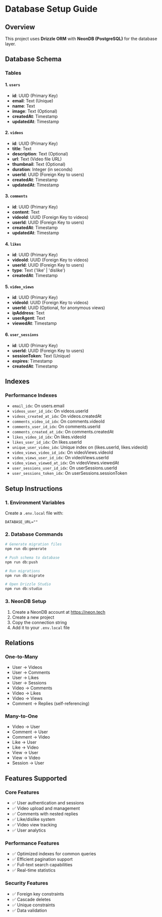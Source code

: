 # Database Setup Guide

## Overview

This project uses **Drizzle ORM** with **NeonDB (PostgreSQL)** for the database layer.

## Database Schema

### Tables

#### 1. `users`

- **id**: UUID (Primary Key)
- **email**: Text (Unique)
- **name**: Text
- **image**: Text (Optional)
- **createdAt**: Timestamp
- **updatedAt**: Timestamp

#### 2. `videos`

- **id**: UUID (Primary Key)
- **title**: Text
- **description**: Text (Optional)
- **url**: Text (Video file URL)
- **thumbnail**: Text (Optional)
- **duration**: Integer (in seconds)
- **userId**: UUID (Foreign Key to users)
- **createdAt**: Timestamp
- **updatedAt**: Timestamp

#### 3. `comments`

- **id**: UUID (Primary Key)
- **content**: Text
- **videoId**: UUID (Foreign Key to videos)
- **userId**: UUID (Foreign Key to users)
- **createdAt**: Timestamp
- **updatedAt**: Timestamp

#### 4. `likes`

- **id**: UUID (Primary Key)
- **videoId**: UUID (Foreign Key to videos)
- **userId**: UUID (Foreign Key to users)
- **type**: Text ('like' | 'dislike')
- **createdAt**: Timestamp

#### 5. `video_views`

- **id**: UUID (Primary Key)
- **videoId**: UUID (Foreign Key to videos)
- **userId**: UUID (Optional, for anonymous views)
- **ipAddress**: Text
- **userAgent**: Text
- **viewedAt**: Timestamp

#### 6. `user_sessions`

- **id**: UUID (Primary Key)
- **userId**: UUID (Foreign Key to users)
- **sessionToken**: Text (Unique)
- **expires**: Timestamp
- **createdAt**: Timestamp

## Indexes

### Performance Indexes

- `email_idx`: On users.email
- `videos_user_id_idx`: On videos.userId
- `videos_created_at_idx`: On videos.createdAt
- `comments_video_id_idx`: On comments.videoId
- `comments_user_id_idx`: On comments.userId
- `comments_created_at_idx`: On comments.createdAt
- `likes_video_id_idx`: On likes.videoId
- `likes_user_id_idx`: On likes.userId
- `unique_user_video_idx`: Unique index on (likes.userId, likes.videoId)
- `video_views_video_id_idx`: On videoViews.videoId
- `video_views_user_id_idx`: On videoViews.userId
- `video_views_viewed_at_idx`: On videoViews.viewedAt
- `user_sessions_user_id_idx`: On userSessions.userId
- `user_sessions_token_idx`: On userSessions.sessionToken

## Setup Instructions

### 1. Environment Variables

Create a `.env.local` file with:

```env
DATABASE_URL=""
```

### 2. Database Commands

```bash
# Generate migration files
npm run db:generate

# Push schema to database
npm run db:push

# Run migrations
npm run db:migrate

# Open Drizzle Studio
npm run db:studio
```

### 3. NeonDB Setup

1. Create a NeonDB account at https://neon.tech
2. Create a new project
3. Copy the connection string
4. Add it to your `.env.local` file

## Relations

### One-to-Many

- User → Videos
- User → Comments
- User → Likes
- User → Sessions
- Video → Comments
- Video → Likes
- Video → Views
- Comment → Replies (self-referencing)

### Many-to-One

- Video → User
- Comment → User
- Comment → Video
- Like → User
- Like → Video
- View → User
- View → Video
- Session → User

## Features Supported

### Core Features

- ✅ User authentication and sessions
- ✅ Video upload and management
- ✅ Comments with nested replies
- ✅ Like/dislike system
- ✅ Video view tracking
- ✅ User analytics

### Performance Features

- ✅ Optimized indexes for common queries
- ✅ Efficient pagination support
- ✅ Full-text search capabilities
- ✅ Real-time statistics

### Security Features

- ✅ Foreign key constraints
- ✅ Cascade deletes
- ✅ Unique constraints
- ✅ Data validation
